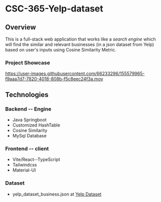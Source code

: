 # CSC-365-Yelp-dataset


## Overview
  This is a full-stack web application that works like a *search engine* which will find the similar and relevant businesses (in a json dataset from Yelp) based on user's inputs using Cosine Similarity Metric. 
  
### Project Showcase

https://user-images.githubusercontent.com/66233296/155579965-f9aaa7d7-7820-4018-808b-f5c8eec24f3a.mov


## Technologies

### Backend -- Engine
  - Java Springboot
  - Customized HashTable
  - Cosine Similarity
  - MySql Database


### Frontend -- client
  - Vite/React--TypeScript
  - Tailwindcss
  - Material-UI

### Dataset
  - yelp_dataset_business.json at [Yelp Dataset](https://www.yelp.com/dataset)
  
